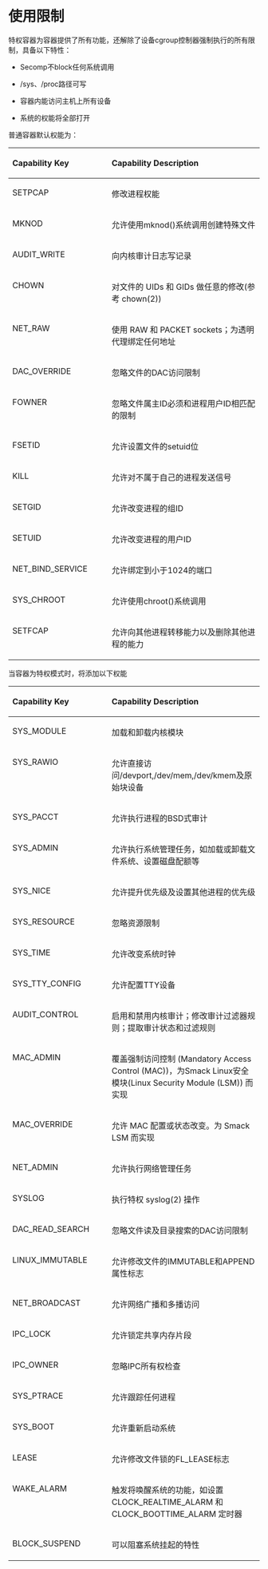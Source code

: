 # 使用限制<a name="ZH-CN_TOPIC_0184808088"></a>

特权容器为容器提供了所有功能，还解除了设备cgroup控制器强制执行的所有限制，具备以下特性：

-   Secomp不block任何系统调用
-   /sys、/proc路径可写
-   容器内能访问主机上所有设备

-   系统的权能将全部打开

普通容器默认权能为：

<a name="zh-cn_topic_0183303459_table227603213110"></a>
<table><thead align="left"><tr id="zh-cn_topic_0183303459_row19276183217111"><th class="cellrowborder" valign="top" width="39.53%" id="mcps1.1.3.1.1"><p id="zh-cn_topic_0183303459_p1438363819110"><a name="zh-cn_topic_0183303459_p1438363819110"></a><a name="zh-cn_topic_0183303459_p1438363819110"></a><strong id="zh-cn_topic_0183303459_b474911342710"><a name="zh-cn_topic_0183303459_b474911342710"></a><a name="zh-cn_topic_0183303459_b474911342710"></a>Capability Key</strong></p>
</th>
<th class="cellrowborder" valign="top" width="60.47%" id="mcps1.1.3.1.2"><p id="zh-cn_topic_0183303459_p538314381119"><a name="zh-cn_topic_0183303459_p538314381119"></a><a name="zh-cn_topic_0183303459_p538314381119"></a><strong id="zh-cn_topic_0183303459_b12829161617274"><a name="zh-cn_topic_0183303459_b12829161617274"></a><a name="zh-cn_topic_0183303459_b12829161617274"></a>Capability Description</strong></p>
</th>
</tr>
</thead>
<tbody><tr id="zh-cn_topic_0183303459_row92761932719"><td class="cellrowborder" valign="top" width="39.53%" headers="mcps1.1.3.1.1 "><p id="zh-cn_topic_0183303459_p13678623182711"><a name="zh-cn_topic_0183303459_p13678623182711"></a><a name="zh-cn_topic_0183303459_p13678623182711"></a>SETPCAP</p>
</td>
<td class="cellrowborder" valign="top" width="60.47%" headers="mcps1.1.3.1.2 "><p id="zh-cn_topic_0183303459_p18678132315273"><a name="zh-cn_topic_0183303459_p18678132315273"></a><a name="zh-cn_topic_0183303459_p18678132315273"></a>修改进程权能</p>
</td>
</tr>
<tr id="zh-cn_topic_0183303459_row827615321111"><td class="cellrowborder" valign="top" width="39.53%" headers="mcps1.1.3.1.1 "><p id="zh-cn_topic_0183303459_p1167817232278"><a name="zh-cn_topic_0183303459_p1167817232278"></a><a name="zh-cn_topic_0183303459_p1167817232278"></a>MKNOD</p>
</td>
<td class="cellrowborder" valign="top" width="60.47%" headers="mcps1.1.3.1.2 "><p id="zh-cn_topic_0183303459_p184961533175215"><a name="zh-cn_topic_0183303459_p184961533175215"></a><a name="zh-cn_topic_0183303459_p184961533175215"></a>允许使用mknod()系统调用创建特殊文件</p>
</td>
</tr>
<tr id="zh-cn_topic_0183303459_row52761232617"><td class="cellrowborder" valign="top" width="39.53%" headers="mcps1.1.3.1.1 "><p id="zh-cn_topic_0183303459_p967852311271"><a name="zh-cn_topic_0183303459_p967852311271"></a><a name="zh-cn_topic_0183303459_p967852311271"></a>AUDIT_WRITE</p>
</td>
<td class="cellrowborder" valign="top" width="60.47%" headers="mcps1.1.3.1.2 "><p id="zh-cn_topic_0183303459_p1158419132533"><a name="zh-cn_topic_0183303459_p1158419132533"></a><a name="zh-cn_topic_0183303459_p1158419132533"></a>向内核审计日志写记录</p>
</td>
</tr>
<tr id="zh-cn_topic_0183303459_row5513113422710"><td class="cellrowborder" valign="top" width="39.53%" headers="mcps1.1.3.1.1 "><p id="zh-cn_topic_0183303459_p144621810132813"><a name="zh-cn_topic_0183303459_p144621810132813"></a><a name="zh-cn_topic_0183303459_p144621810132813"></a>CHOWN</p>
</td>
<td class="cellrowborder" valign="top" width="60.47%" headers="mcps1.1.3.1.2 "><p id="zh-cn_topic_0183303459_p116801832115317"><a name="zh-cn_topic_0183303459_p116801832115317"></a><a name="zh-cn_topic_0183303459_p116801832115317"></a>对文件的 UIDs 和 GIDs 做任意的修改(参考 chown(2))</p>
</td>
</tr>
<tr id="zh-cn_topic_0183303459_row11653848132712"><td class="cellrowborder" valign="top" width="39.53%" headers="mcps1.1.3.1.1 "><p id="zh-cn_topic_0183303459_p84621410192817"><a name="zh-cn_topic_0183303459_p84621410192817"></a><a name="zh-cn_topic_0183303459_p84621410192817"></a>NET_RAW</p>
</td>
<td class="cellrowborder" valign="top" width="60.47%" headers="mcps1.1.3.1.2 "><p id="zh-cn_topic_0183303459_p20739125595315"><a name="zh-cn_topic_0183303459_p20739125595315"></a><a name="zh-cn_topic_0183303459_p20739125595315"></a>使用 RAW 和 PACKET sockets；为透明代理绑定任何地址</p>
</td>
</tr>
<tr id="zh-cn_topic_0183303459_row11125125382710"><td class="cellrowborder" valign="top" width="39.53%" headers="mcps1.1.3.1.1 "><p id="zh-cn_topic_0183303459_p746261018283"><a name="zh-cn_topic_0183303459_p746261018283"></a><a name="zh-cn_topic_0183303459_p746261018283"></a>DAC_OVERRIDE</p>
</td>
<td class="cellrowborder" valign="top" width="60.47%" headers="mcps1.1.3.1.2 "><p id="zh-cn_topic_0183303459_p81510212545"><a name="zh-cn_topic_0183303459_p81510212545"></a><a name="zh-cn_topic_0183303459_p81510212545"></a>忽略文件的DAC访问限制</p>
</td>
</tr>
<tr id="zh-cn_topic_0183303459_row06927150286"><td class="cellrowborder" valign="top" width="39.53%" headers="mcps1.1.3.1.1 "><p id="zh-cn_topic_0183303459_p79423712812"><a name="zh-cn_topic_0183303459_p79423712812"></a><a name="zh-cn_topic_0183303459_p79423712812"></a>FOWNER</p>
</td>
<td class="cellrowborder" valign="top" width="60.47%" headers="mcps1.1.3.1.2 "><p id="zh-cn_topic_0183303459_p5869331548"><a name="zh-cn_topic_0183303459_p5869331548"></a><a name="zh-cn_topic_0183303459_p5869331548"></a>忽略文件属主ID必须和进程用户ID相匹配的限制</p>
</td>
</tr>
<tr id="zh-cn_topic_0183303459_row136814192287"><td class="cellrowborder" valign="top" width="39.53%" headers="mcps1.1.3.1.1 "><p id="zh-cn_topic_0183303459_p69411373282"><a name="zh-cn_topic_0183303459_p69411373282"></a><a name="zh-cn_topic_0183303459_p69411373282"></a>FSETID</p>
</td>
<td class="cellrowborder" valign="top" width="60.47%" headers="mcps1.1.3.1.2 "><p id="zh-cn_topic_0183303459_p1087913531547"><a name="zh-cn_topic_0183303459_p1087913531547"></a><a name="zh-cn_topic_0183303459_p1087913531547"></a>允许设置文件的setuid位</p>
</td>
</tr>
<tr id="zh-cn_topic_0183303459_row133892282819"><td class="cellrowborder" valign="top" width="39.53%" headers="mcps1.1.3.1.1 "><p id="zh-cn_topic_0183303459_p394163762817"><a name="zh-cn_topic_0183303459_p394163762817"></a><a name="zh-cn_topic_0183303459_p394163762817"></a>KILL</p>
</td>
<td class="cellrowborder" valign="top" width="60.47%" headers="mcps1.1.3.1.2 "><p id="zh-cn_topic_0183303459_p1862718265517"><a name="zh-cn_topic_0183303459_p1862718265517"></a><a name="zh-cn_topic_0183303459_p1862718265517"></a>允许对不属于自己的进程发送信号</p>
</td>
</tr>
<tr id="zh-cn_topic_0183303459_row1188232552818"><td class="cellrowborder" valign="top" width="39.53%" headers="mcps1.1.3.1.1 "><p id="zh-cn_topic_0183303459_p1941037122812"><a name="zh-cn_topic_0183303459_p1941037122812"></a><a name="zh-cn_topic_0183303459_p1941037122812"></a>SETGID</p>
</td>
<td class="cellrowborder" valign="top" width="60.47%" headers="mcps1.1.3.1.2 "><p id="zh-cn_topic_0183303459_p1944411105512"><a name="zh-cn_topic_0183303459_p1944411105512"></a><a name="zh-cn_topic_0183303459_p1944411105512"></a>允许改变进程的组ID</p>
</td>
</tr>
<tr id="zh-cn_topic_0183303459_row8890154052814"><td class="cellrowborder" valign="top" width="39.53%" headers="mcps1.1.3.1.1 "><p id="zh-cn_topic_0183303459_p1555455762815"><a name="zh-cn_topic_0183303459_p1555455762815"></a><a name="zh-cn_topic_0183303459_p1555455762815"></a>SETUID</p>
</td>
<td class="cellrowborder" valign="top" width="60.47%" headers="mcps1.1.3.1.2 "><p id="zh-cn_topic_0183303459_p65715191553"><a name="zh-cn_topic_0183303459_p65715191553"></a><a name="zh-cn_topic_0183303459_p65715191553"></a>允许改变进程的用户ID</p>
</td>
</tr>
<tr id="zh-cn_topic_0183303459_row4208544172819"><td class="cellrowborder" valign="top" width="39.53%" headers="mcps1.1.3.1.1 "><p id="zh-cn_topic_0183303459_p955415762814"><a name="zh-cn_topic_0183303459_p955415762814"></a><a name="zh-cn_topic_0183303459_p955415762814"></a>NET_BIND_SERVICE</p>
</td>
<td class="cellrowborder" valign="top" width="60.47%" headers="mcps1.1.3.1.2 "><p id="zh-cn_topic_0183303459_p870833305518"><a name="zh-cn_topic_0183303459_p870833305518"></a><a name="zh-cn_topic_0183303459_p870833305518"></a>允许绑定到小于1024的端口</p>
</td>
</tr>
<tr id="zh-cn_topic_0183303459_row14934146182817"><td class="cellrowborder" valign="top" width="39.53%" headers="mcps1.1.3.1.1 "><p id="zh-cn_topic_0183303459_p1655415710284"><a name="zh-cn_topic_0183303459_p1655415710284"></a><a name="zh-cn_topic_0183303459_p1655415710284"></a>SYS_CHROOT</p>
</td>
<td class="cellrowborder" valign="top" width="60.47%" headers="mcps1.1.3.1.2 "><p id="zh-cn_topic_0183303459_p1119118528556"><a name="zh-cn_topic_0183303459_p1119118528556"></a><a name="zh-cn_topic_0183303459_p1119118528556"></a>允许使用chroot()系统调用</p>
</td>
</tr>
<tr id="zh-cn_topic_0183303459_row5352155019284"><td class="cellrowborder" valign="top" width="39.53%" headers="mcps1.1.3.1.1 "><p id="zh-cn_topic_0183303459_p14554105782814"><a name="zh-cn_topic_0183303459_p14554105782814"></a><a name="zh-cn_topic_0183303459_p14554105782814"></a>SETFCAP</p>
</td>
<td class="cellrowborder" valign="top" width="60.47%" headers="mcps1.1.3.1.2 "><p id="zh-cn_topic_0183303459_p686316153564"><a name="zh-cn_topic_0183303459_p686316153564"></a><a name="zh-cn_topic_0183303459_p686316153564"></a>允许向其他进程转移能力以及删除其他进程的能力</p>
</td>
</tr>
</tbody>
</table>

当容器为特权模式时，将添加以下权能

<a name="zh-cn_topic_0183303459_table23251034182911"></a>
<table><thead align="left"><tr id="zh-cn_topic_0183303459_row153251934172911"><th class="cellrowborder" valign="top" width="39.53%" id="mcps1.1.3.1.1"><p id="zh-cn_topic_0183303459_p1832518344292"><a name="zh-cn_topic_0183303459_p1832518344292"></a><a name="zh-cn_topic_0183303459_p1832518344292"></a><strong id="zh-cn_topic_0183303459_b432563462914"><a name="zh-cn_topic_0183303459_b432563462914"></a><a name="zh-cn_topic_0183303459_b432563462914"></a>Capability Key</strong></p>
</th>
<th class="cellrowborder" valign="top" width="60.47%" id="mcps1.1.3.1.2"><p id="zh-cn_topic_0183303459_p332511340298"><a name="zh-cn_topic_0183303459_p332511340298"></a><a name="zh-cn_topic_0183303459_p332511340298"></a><strong id="zh-cn_topic_0183303459_b18325934102915"><a name="zh-cn_topic_0183303459_b18325934102915"></a><a name="zh-cn_topic_0183303459_b18325934102915"></a>Capability Description</strong></p>
</th>
</tr>
</thead>
<tbody><tr id="zh-cn_topic_0183303459_row33258341291"><td class="cellrowborder" valign="top" width="39.53%" headers="mcps1.1.3.1.1 "><p id="zh-cn_topic_0183303459_p1134105172911"><a name="zh-cn_topic_0183303459_p1134105172911"></a><a name="zh-cn_topic_0183303459_p1134105172911"></a>SYS_MODULE</p>
</td>
<td class="cellrowborder" valign="top" width="60.47%" headers="mcps1.1.3.1.2 "><p id="zh-cn_topic_0183303459_p116381837155618"><a name="zh-cn_topic_0183303459_p116381837155618"></a><a name="zh-cn_topic_0183303459_p116381837155618"></a>加载和卸载内核模块</p>
</td>
</tr>
<tr id="zh-cn_topic_0183303459_row83251334132911"><td class="cellrowborder" valign="top" width="39.53%" headers="mcps1.1.3.1.1 "><p id="zh-cn_topic_0183303459_p21341651162916"><a name="zh-cn_topic_0183303459_p21341651162916"></a><a name="zh-cn_topic_0183303459_p21341651162916"></a>SYS_RAWIO</p>
</td>
<td class="cellrowborder" valign="top" width="60.47%" headers="mcps1.1.3.1.2 "><p id="zh-cn_topic_0183303459_p169275195714"><a name="zh-cn_topic_0183303459_p169275195714"></a><a name="zh-cn_topic_0183303459_p169275195714"></a>允许直接访问/devport,/dev/mem,/dev/kmem及原始块设备</p>
</td>
</tr>
<tr id="zh-cn_topic_0183303459_row8326113492919"><td class="cellrowborder" valign="top" width="39.53%" headers="mcps1.1.3.1.1 "><p id="zh-cn_topic_0183303459_p11134205142918"><a name="zh-cn_topic_0183303459_p11134205142918"></a><a name="zh-cn_topic_0183303459_p11134205142918"></a>SYS_PACCT</p>
</td>
<td class="cellrowborder" valign="top" width="60.47%" headers="mcps1.1.3.1.2 "><p id="zh-cn_topic_0183303459_p171341351132915"><a name="zh-cn_topic_0183303459_p171341351132915"></a><a name="zh-cn_topic_0183303459_p171341351132915"></a>允许执行进程的BSD式审计</p>
</td>
</tr>
<tr id="zh-cn_topic_0183303459_row8326834172918"><td class="cellrowborder" valign="top" width="39.53%" headers="mcps1.1.3.1.1 "><p id="zh-cn_topic_0183303459_p9134651202918"><a name="zh-cn_topic_0183303459_p9134651202918"></a><a name="zh-cn_topic_0183303459_p9134651202918"></a>SYS_ADMIN</p>
</td>
<td class="cellrowborder" valign="top" width="60.47%" headers="mcps1.1.3.1.2 "><p id="zh-cn_topic_0183303459_p3716829135718"><a name="zh-cn_topic_0183303459_p3716829135718"></a><a name="zh-cn_topic_0183303459_p3716829135718"></a>允许执行系统管理任务，如加载或卸载文件系统、设置磁盘配额等</p>
</td>
</tr>
<tr id="zh-cn_topic_0183303459_row193261034152918"><td class="cellrowborder" valign="top" width="39.53%" headers="mcps1.1.3.1.1 "><p id="zh-cn_topic_0183303459_p513420513291"><a name="zh-cn_topic_0183303459_p513420513291"></a><a name="zh-cn_topic_0183303459_p513420513291"></a>SYS_NICE</p>
</td>
<td class="cellrowborder" valign="top" width="60.47%" headers="mcps1.1.3.1.2 "><p id="zh-cn_topic_0183303459_p957115373578"><a name="zh-cn_topic_0183303459_p957115373578"></a><a name="zh-cn_topic_0183303459_p957115373578"></a>允许提升优先级及设置其他进程的优先级</p>
</td>
</tr>
<tr id="zh-cn_topic_0183303459_row12326834172913"><td class="cellrowborder" valign="top" width="39.53%" headers="mcps1.1.3.1.1 "><p id="zh-cn_topic_0183303459_p1113513516295"><a name="zh-cn_topic_0183303459_p1113513516295"></a><a name="zh-cn_topic_0183303459_p1113513516295"></a>SYS_RESOURCE</p>
</td>
<td class="cellrowborder" valign="top" width="60.47%" headers="mcps1.1.3.1.2 "><p id="zh-cn_topic_0183303459_p156005528571"><a name="zh-cn_topic_0183303459_p156005528571"></a><a name="zh-cn_topic_0183303459_p156005528571"></a>忽略资源限制</p>
</td>
</tr>
<tr id="zh-cn_topic_0183303459_row03261634122918"><td class="cellrowborder" valign="top" width="39.53%" headers="mcps1.1.3.1.1 "><p id="zh-cn_topic_0183303459_p141351451152914"><a name="zh-cn_topic_0183303459_p141351451152914"></a><a name="zh-cn_topic_0183303459_p141351451152914"></a>SYS_TIME</p>
</td>
<td class="cellrowborder" valign="top" width="60.47%" headers="mcps1.1.3.1.2 "><p id="zh-cn_topic_0183303459_p20549045145715"><a name="zh-cn_topic_0183303459_p20549045145715"></a><a name="zh-cn_topic_0183303459_p20549045145715"></a>允许改变系统时钟</p>
</td>
</tr>
<tr id="zh-cn_topic_0183303459_row1932618345290"><td class="cellrowborder" valign="top" width="39.53%" headers="mcps1.1.3.1.1 "><p id="zh-cn_topic_0183303459_p2135105162917"><a name="zh-cn_topic_0183303459_p2135105162917"></a><a name="zh-cn_topic_0183303459_p2135105162917"></a>SYS_TTY_CONFIG</p>
</td>
<td class="cellrowborder" valign="top" width="60.47%" headers="mcps1.1.3.1.2 "><p id="zh-cn_topic_0183303459_p1198325955710"><a name="zh-cn_topic_0183303459_p1198325955710"></a><a name="zh-cn_topic_0183303459_p1198325955710"></a>允许配置TTY设备</p>
</td>
</tr>
<tr id="zh-cn_topic_0183303459_row73261634122914"><td class="cellrowborder" valign="top" width="39.53%" headers="mcps1.1.3.1.1 "><p id="zh-cn_topic_0183303459_p201359514296"><a name="zh-cn_topic_0183303459_p201359514296"></a><a name="zh-cn_topic_0183303459_p201359514296"></a>AUDIT_CONTROL</p>
</td>
<td class="cellrowborder" valign="top" width="60.47%" headers="mcps1.1.3.1.2 "><p id="zh-cn_topic_0183303459_p1943271315811"><a name="zh-cn_topic_0183303459_p1943271315811"></a><a name="zh-cn_topic_0183303459_p1943271315811"></a>启用和禁用内核审计；修改审计过滤器规则；提取审计状态和过滤规则</p>
</td>
</tr>
<tr id="zh-cn_topic_0183303459_row1832653418292"><td class="cellrowborder" valign="top" width="39.53%" headers="mcps1.1.3.1.1 "><p id="zh-cn_topic_0183303459_p10135155116293"><a name="zh-cn_topic_0183303459_p10135155116293"></a><a name="zh-cn_topic_0183303459_p10135155116293"></a>MAC_ADMIN</p>
</td>
<td class="cellrowborder" valign="top" width="60.47%" headers="mcps1.1.3.1.2 "><p id="zh-cn_topic_0183303459_p3656833165814"><a name="zh-cn_topic_0183303459_p3656833165814"></a><a name="zh-cn_topic_0183303459_p3656833165814"></a>覆盖强制访问控制 (Mandatory Access Control (MAC))，为Smack Linux安全模块(Linux Security Module (LSM)) 而实现</p>
</td>
</tr>
<tr id="zh-cn_topic_0183303459_row19326173418297"><td class="cellrowborder" valign="top" width="39.53%" headers="mcps1.1.3.1.1 "><p id="zh-cn_topic_0183303459_p78862241916"><a name="zh-cn_topic_0183303459_p78862241916"></a><a name="zh-cn_topic_0183303459_p78862241916"></a>MAC_OVERRIDE</p>
</td>
<td class="cellrowborder" valign="top" width="60.47%" headers="mcps1.1.3.1.2 "><p id="zh-cn_topic_0183303459_p83862555584"><a name="zh-cn_topic_0183303459_p83862555584"></a><a name="zh-cn_topic_0183303459_p83862555584"></a>允许 MAC 配置或状态改变。为 Smack LSM 而实现</p>
</td>
</tr>
<tr id="zh-cn_topic_0183303459_row1832616345293"><td class="cellrowborder" valign="top" width="39.53%" headers="mcps1.1.3.1.1 "><p id="zh-cn_topic_0183303459_p8886122161913"><a name="zh-cn_topic_0183303459_p8886122161913"></a><a name="zh-cn_topic_0183303459_p8886122161913"></a>NET_ADMIN</p>
</td>
<td class="cellrowborder" valign="top" width="60.47%" headers="mcps1.1.3.1.2 "><p id="zh-cn_topic_0183303459_p08865219194"><a name="zh-cn_topic_0183303459_p08865219194"></a><a name="zh-cn_topic_0183303459_p08865219194"></a>允许执行网络管理任务</p>
</td>
</tr>
<tr id="zh-cn_topic_0183303459_row11326103419299"><td class="cellrowborder" valign="top" width="39.53%" headers="mcps1.1.3.1.1 "><p id="zh-cn_topic_0183303459_p10886521195"><a name="zh-cn_topic_0183303459_p10886521195"></a><a name="zh-cn_topic_0183303459_p10886521195"></a>SYSLOG</p>
</td>
<td class="cellrowborder" valign="top" width="60.47%" headers="mcps1.1.3.1.2 "><p id="zh-cn_topic_0183303459_p184951138165916"><a name="zh-cn_topic_0183303459_p184951138165916"></a><a name="zh-cn_topic_0183303459_p184951138165916"></a>执行特权 syslog(2) 操作</p>
</td>
</tr>
<tr id="zh-cn_topic_0183303459_row8326113414290"><td class="cellrowborder" valign="top" width="39.53%" headers="mcps1.1.3.1.1 "><p id="zh-cn_topic_0183303459_p148861129192"><a name="zh-cn_topic_0183303459_p148861129192"></a><a name="zh-cn_topic_0183303459_p148861129192"></a>DAC_READ_SEARCH</p>
</td>
<td class="cellrowborder" valign="top" width="60.47%" headers="mcps1.1.3.1.2 "><p id="zh-cn_topic_0183303459_p1055910511591"><a name="zh-cn_topic_0183303459_p1055910511591"></a><a name="zh-cn_topic_0183303459_p1055910511591"></a>忽略文件读及目录搜索的DAC访问限制</p>
</td>
</tr>
<tr id="zh-cn_topic_0183303459_row43541521103017"><td class="cellrowborder" valign="top" width="39.53%" headers="mcps1.1.3.1.1 "><p id="zh-cn_topic_0183303459_p12886112201910"><a name="zh-cn_topic_0183303459_p12886112201910"></a><a name="zh-cn_topic_0183303459_p12886112201910"></a>LINUX_IMMUTABLE</p>
</td>
<td class="cellrowborder" valign="top" width="60.47%" headers="mcps1.1.3.1.2 "><p id="zh-cn_topic_0183303459_p112002001707"><a name="zh-cn_topic_0183303459_p112002001707"></a><a name="zh-cn_topic_0183303459_p112002001707"></a>允许修改文件的IMMUTABLE和APPEND属性标志</p>
</td>
</tr>
<tr id="zh-cn_topic_0183303459_row9842724133012"><td class="cellrowborder" valign="top" width="39.53%" headers="mcps1.1.3.1.1 "><p id="zh-cn_topic_0183303459_p1188642191912"><a name="zh-cn_topic_0183303459_p1188642191912"></a><a name="zh-cn_topic_0183303459_p1188642191912"></a>NET_BROADCAST</p>
</td>
<td class="cellrowborder" valign="top" width="60.47%" headers="mcps1.1.3.1.2 "><p id="zh-cn_topic_0183303459_p1273917718018"><a name="zh-cn_topic_0183303459_p1273917718018"></a><a name="zh-cn_topic_0183303459_p1273917718018"></a>允许网络广播和多播访问</p>
</td>
</tr>
<tr id="zh-cn_topic_0183303459_row1847052711309"><td class="cellrowborder" valign="top" width="39.53%" headers="mcps1.1.3.1.1 "><p id="zh-cn_topic_0183303459_p38861123194"><a name="zh-cn_topic_0183303459_p38861123194"></a><a name="zh-cn_topic_0183303459_p38861123194"></a>IPC_LOCK</p>
</td>
<td class="cellrowborder" valign="top" width="60.47%" headers="mcps1.1.3.1.2 "><p id="zh-cn_topic_0183303459_p5198161418018"><a name="zh-cn_topic_0183303459_p5198161418018"></a><a name="zh-cn_topic_0183303459_p5198161418018"></a>允许锁定共享内存片段</p>
</td>
</tr>
<tr id="zh-cn_topic_0183303459_row1131730133016"><td class="cellrowborder" valign="top" width="39.53%" headers="mcps1.1.3.1.1 "><p id="zh-cn_topic_0183303459_p118864210198"><a name="zh-cn_topic_0183303459_p118864210198"></a><a name="zh-cn_topic_0183303459_p118864210198"></a>IPC_OWNER</p>
</td>
<td class="cellrowborder" valign="top" width="60.47%" headers="mcps1.1.3.1.2 "><p id="zh-cn_topic_0183303459_p1997716184015"><a name="zh-cn_topic_0183303459_p1997716184015"></a><a name="zh-cn_topic_0183303459_p1997716184015"></a>忽略IPC所有权检查</p>
</td>
</tr>
<tr id="zh-cn_topic_0183303459_row068317409305"><td class="cellrowborder" valign="top" width="39.53%" headers="mcps1.1.3.1.1 "><p id="zh-cn_topic_0183303459_p1486761133112"><a name="zh-cn_topic_0183303459_p1486761133112"></a><a name="zh-cn_topic_0183303459_p1486761133112"></a>SYS_PTRACE</p>
</td>
<td class="cellrowborder" valign="top" width="60.47%" headers="mcps1.1.3.1.2 "><p id="zh-cn_topic_0183303459_p241212612013"><a name="zh-cn_topic_0183303459_p241212612013"></a><a name="zh-cn_topic_0183303459_p241212612013"></a>允许跟踪任何进程</p>
</td>
</tr>
<tr id="zh-cn_topic_0183303459_row1710413431301"><td class="cellrowborder" valign="top" width="39.53%" headers="mcps1.1.3.1.1 "><p id="zh-cn_topic_0183303459_p38676103115"><a name="zh-cn_topic_0183303459_p38676103115"></a><a name="zh-cn_topic_0183303459_p38676103115"></a>SYS_BOOT</p>
</td>
<td class="cellrowborder" valign="top" width="60.47%" headers="mcps1.1.3.1.2 "><p id="zh-cn_topic_0183303459_p1907133704"><a name="zh-cn_topic_0183303459_p1907133704"></a><a name="zh-cn_topic_0183303459_p1907133704"></a>允许重新启动系统</p>
</td>
</tr>
<tr id="zh-cn_topic_0183303459_row791294510306"><td class="cellrowborder" valign="top" width="39.53%" headers="mcps1.1.3.1.1 "><p id="zh-cn_topic_0183303459_p1786713120319"><a name="zh-cn_topic_0183303459_p1786713120319"></a><a name="zh-cn_topic_0183303459_p1786713120319"></a>LEASE</p>
</td>
<td class="cellrowborder" valign="top" width="60.47%" headers="mcps1.1.3.1.2 "><p id="zh-cn_topic_0183303459_p1763934113011"><a name="zh-cn_topic_0183303459_p1763934113011"></a><a name="zh-cn_topic_0183303459_p1763934113011"></a>允许修改文件锁的FL_LEASE标志</p>
</td>
</tr>
<tr id="zh-cn_topic_0183303459_row248014843013"><td class="cellrowborder" valign="top" width="39.53%" headers="mcps1.1.3.1.1 "><p id="zh-cn_topic_0183303459_p8867111103117"><a name="zh-cn_topic_0183303459_p8867111103117"></a><a name="zh-cn_topic_0183303459_p8867111103117"></a>WAKE_ALARM</p>
</td>
<td class="cellrowborder" valign="top" width="60.47%" headers="mcps1.1.3.1.2 "><p id="zh-cn_topic_0183303459_p12472128413"><a name="zh-cn_topic_0183303459_p12472128413"></a><a name="zh-cn_topic_0183303459_p12472128413"></a>触发将唤醒系统的功能，如设置 CLOCK_REALTIME_ALARM 和 CLOCK_BOOTTIME_ALARM 定时器</p>
</td>
</tr>
<tr id="zh-cn_topic_0183303459_row1044985503013"><td class="cellrowborder" valign="top" width="39.53%" headers="mcps1.1.3.1.1 "><p id="zh-cn_topic_0183303459_p20867101113114"><a name="zh-cn_topic_0183303459_p20867101113114"></a><a name="zh-cn_topic_0183303459_p20867101113114"></a>BLOCK_SUSPEND</p>
</td>
<td class="cellrowborder" valign="top" width="60.47%" headers="mcps1.1.3.1.2 "><p id="zh-cn_topic_0183303459_p1043455715111"><a name="zh-cn_topic_0183303459_p1043455715111"></a><a name="zh-cn_topic_0183303459_p1043455715111"></a>可以阻塞系统挂起的特性</p>
</td>
</tr>
</tbody>
</table>

